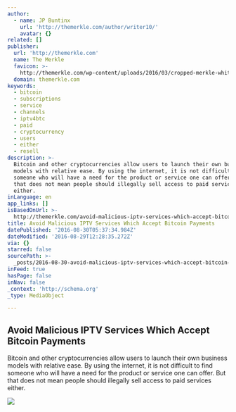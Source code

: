 ```yaml
---
author:
  - name: JP Buntinx
    url: 'http://themerkle.com/author/writer10/'
    avatar: {}
related: []
publisher:
  url: 'http://themerkle.com'
  name: The Merkle
  favicon: >-
    http://themerkle.com/wp-content/uploads/2016/03/cropped-merkle-white-1-192x192.png
  domain: themerkle.com
keywords:
  - bitcoin
  - subscriptions
  - service
  - channels
  - iptv4btc
  - paid
  - cryptocurrency
  - users
  - either
  - resell
description: >-
  Bitcoin and other cryptocurrencies allow users to launch their own business
  models with relative ease. By using the internet, it is not difficult to find
  someone who will have a need for the product or service one can offer. But
  that does not mean people should illegally sell access to paid services
  either.
inLanguage: en
app_links: []
isBasedOnUrl: >-
  http://themerkle.com/avoid-malicious-iptv-services-which-accept-bitcoin-payments/
title: Avoid Malicious IPTV Services Which Accept Bitcoin Payments
datePublished: '2016-08-30T05:37:34.984Z'
dateModified: '2016-08-29T12:28:35.272Z'
via: {}
starred: false
sourcePath: >-
  _posts/2016-08-30-avoid-malicious-iptv-services-which-accept-bitcoin-payments.md
inFeed: true
hasPage: false
inNav: false
_context: 'http://schema.org'
_type: MediaObject

---
```

<article style=""><h1>Avoid Malicious IPTV Services Which Accept Bitcoin Payments</h1><p>Bitcoin and other cryptocurrencies allow users to launch their own business models with relative ease. By using the internet, it is not difficult to find someone who will have a need for the product or service one can offer. But that does not mean people should illegally sell access to paid services either.</p><img src="http://themerkle.com/wp-content/uploads/2016/08/shutterstock_316812923.jpg" /></article>
